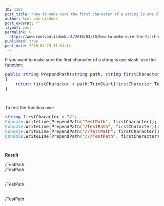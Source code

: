 ```yaml
---
ID: 1162
post_title: 'How to make sure the first character of a string is one slash &lsquo;/&rsquo; with C#, use the TrimStart function'
author: Roel van Lisdonk
post_excerpt: ""
layout: post
permalink: >
  https://www.roelvanlisdonk.nl/2010/03/29/how-to-make-sure-the-first-character-of-a-string-is-one-slash-with-c-use-the-trimstart-function/
published: true
post_date: 2010-03-29 11:54:46
---
```

<p>If you want to make sure the first character of a string is one slash, use the function:</p>  <pre class="code"><span style="color: blue">public string </span>PrependPath(<span style="color: blue">string </span>path, <span style="color: blue">string </span>firstCharacter)
{
<span style="color: blue">    return </span>firstCharacter + path.TrimStart(firstCharacter.ToCharArray());
}</pre>
<a href="http://11011.net/software/vspaste"></a>

<p>&#160;</p>

<p>To test the function use:</p>

<pre class="code"><span style="color: blue">string </span>firstCharacter = <span style="color: #a31515">&quot;/&quot;</span>;
<span style="color: #2b91af">Console</span>.WriteLine(PrependPath(<span style="color: #a31515">&quot;TestPath&quot;</span>, firstCharacter));
<span style="color: #2b91af">Console</span>.WriteLine(PrependPath(<span style="color: #a31515">&quot;/TestPath&quot;</span>, firstCharacter));
<span style="color: #2b91af">Console</span>.WriteLine(PrependPath(<span style="color: #a31515">&quot;//TestPath&quot;</span>, firstCharacter));
<span style="color: #2b91af">Console</span>.WriteLine(PrependPath(<span style="color: #a31515">&quot;///TestPath&quot;</span>, firstCharacter));    </pre>
<a href="http://11011.net/software/vspaste"></a>

<p>&#160;</p>

<p><strong>Result </strong></p>

<p>/TestPath
  <br />/TestPath

  <br />/TestPath

  <br />/TestPath</p>